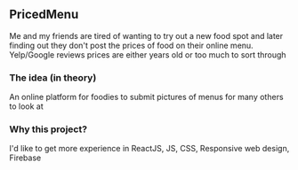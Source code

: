 ## PricedMenu
Me and my friends are tired of wanting to try out a new food spot and later finding out they don't post the prices of food on their online menu. Yelp/Google reviews prices are either years old or too much to sort through

### The idea (in theory)
An online platform for foodies to submit pictures of menus for many others to look at

### Why this project?
I'd like to get more experience in ReactJS, JS, CSS, Responsive web design, Firebase

